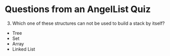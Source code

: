 # Questions from an AngelList Quiz

3. Which one of these structures can not be used to build a stack by itself?
- Tree
- Set
- Array
- Linked List